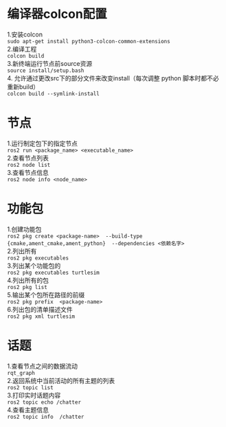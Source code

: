 # 编译器colcon配置
1.安装colcon  
```sudo apt-get install python3-colcon-common-extensions```  
2.编译工程  
```colcon build```  
3.新终端运行节点前source资源  
```source install/setup.bash```  
4. 允许通过更改src下的部分文件来改变install（每次调整 python 脚本时都不必重新build）  
```colcon build --symlink-install```  

# 节点
1.运行制定包下的指定节点  
```ros2 run <package_name> <executable_name>```  
2.查看节点列表    
```ros2 node list```  
3.查看节点信息  
```ros2 node info <node_name>```  

# 功能包
1.创建功能包  
```ros2 pkg create <package-name>  --build-type  {cmake,ament_cmake,ament_python}  --dependencies <依赖名字>```  
2.列出所有  
```ros2 pkg executables```  
3.列出某个功能包的  
```ros2 pkg executables turtlesim```  
4.列出所有的包  
```ros2 pkg list```  
5.输出某个包所在路径的前缀  
```ros2 pkg prefix  <package-name>```  
6.列出包的清单描述文件  
```ros2 pkg xml turtlesim ```    
# 话题  
1.查看节点之间的数据流动  
```rqt_graph```  
2.返回系统中当前活动的所有主题的列表  
```ros2 topic list```  
3.打印实时话题内容  
```ros2 topic echo /chatter```  
4.查看主题信息  
```ros2 topic info  /chatter```  





